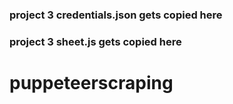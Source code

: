 ### project 3 credentials.json  gets copied here
### project 3 sheet.js gets copied here
# puppeteerscraping
